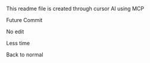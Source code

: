 This readme file is created through cursor AI using MCP

Future Commit

No edit

Less time

Back to normal